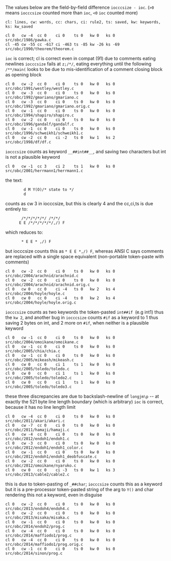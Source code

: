 The values below are the field-by-field difference `iocccsize - ioc`.
(`>0` means `iocccsize` counted more than `ioc`, `<0` `ioc` counted more)

    cl: lines, cw: words, cc: chars, ci: rule2, ts: saved, kw: keywords, ks: kw_saved

    cl 0   cw -4  cc 0    ci 0    ts 0   kw 0   ks 0   src/obc/1986/pawka.c
    cl -45 cw -55 cc -617 ci -463 ts -85 kw -26 ks -69 src/obc/1990/theorem/theorem.c

`ioc` is correct; cl is correct even in compat (91) due to comments eating newlines
`iocccsize` fails at `z;/*/`, eating everything until the following `/**/main(`
looks to be due to mis-identification of a comment closing block as opening block


    cl 0   cw -2  cc 0    ci 0    ts 0   kw 0   ks 0   src/obc/1991/westley/westley.c
    cl 0   cw -3  cc 0    ci 0    ts 0   kw 0   ks 0   src/obc/1992/gmariano/gmariano.c
    cl 0   cw -3  cc 0    ci 0    ts 0   kw 0   ks 0   src/obc/1992/gmariano/gmariano.orig.c
    cl 0   cw -1  cc 0    ci 0    ts 0   kw 0   ks 0   src/obc/1994/shapiro/shapiro.c
    cl 0   cw -2  cc 0    ci 0    ts 0   kw 0   ks 0   src/obc/1996/gandalf/gandalf.c
    cl 0   cw -1  cc 0    ci 0    ts 0   kw 0   ks 0   src/obc/1996/schweikh1/schweikh1.c
    cl 0   cw -2  cc 0    ci -2   ts 0   kw 1   ks 2   src/obc/1998/df/df.c

`iocccsize` counts as keyword `__##int##__`, and saving two characters but int
is not a plausible keyword

    cl 0   cw -1  cc 3    ci 2    ts 1   kw 0   ks 0   src/obc/2001/herrmann1/herrmann1.c

the text:

		    d M Y(O)/* state to */
		    d

counts as cw 3 in iocccsize, but this is clearly 4
and the cc,ci,ts is due entirely to:

		   /*/*/*/*/*/ /*/*/
	      E E /*/*/*/*/*/,/) F


which reduces to:

	       * E E * ,/) F

but iocccsize counts this as `* E E *,/) F`, whereas ANSI C says comments are
replaced with a single space equivalent (non-portable token-paste with comments)

    cl 0   cw -2  cc 0    ci 0    ts 0   kw 0   ks 0   src/obc/2004/arachnid/arachnid.c
    cl 0   cw -2  cc 0    ci 0    ts 0   kw 0   ks 0   src/obc/2004/arachnid/arachnid.orig.c
    cl 0   cw 0   cc 0    ci -4   ts 0   kw 2   ks 4   src/obc/2004/hoyle/hoyle.c
    cl 0   cw 0   cc 0    ci -4   ts 0   kw 2   ks 4   src/obc/2004/hoyle/hoyle.orig.c

`iocccsize` counts as two keywords the token-pasted `int##if `(e.g int1)
thus the `kw 2`, and another bug in `iocccsize` counts `#if` as a keyword to 1
thus saving 2 bytes on int, and 2 more on `#if`, when neither is a plausible keyword

    cl 0   cw -1  cc 0    ci 0    ts 0   kw 0   ks 0   src/obc/2004/omoikane/omoikane.c
    cl 0   cw -1  cc 0    ci 0    ts 0   kw 0   ks 0   src/obc/2005/chia/chia.c
    cl 0   cw -1  cc 0    ci 0    ts 0   kw 0   ks 0   src/obc/2005/mikeash/mikeash.c
    cl 0   cw 0   cc 0    ci 1    ts 1   kw 0   ks 0   src/obc/2005/toledo/toledo.c
    cl 0   cw 0   cc 0    ci 1    ts 1   kw 0   ks 0   src/obc/2005/toledo/toledo2.c
    cl 0   cw 0   cc 0    ci 1    ts 1   kw 0   ks 0   src/obc/2005/toledo/toledo3.c

these three discrepancies are due to backslash-newline of `longjm\p` --
at exactly the 521 byte line length boundary (which is arbitrary)
`ioc` is correct, because it has no line length limit


    cl 0   cw -4  cc 0    ci 0    ts 0   kw 0   ks 0   src/obc/2011/akari/akari.c
    cl 0   cw -7  cc 0    ci 0    ts 0   kw 0   ks 0   src/obc/2011/hamaji/hamaji.c
    cl 0   cw -4  cc 0    ci 0    ts 0   kw 0   ks 0   src/obc/2012/endoh1/endoh1.c
    cl 0   cw -3  cc 0    ci 0    ts 0   kw 0   ks 0   src/obc/2012/endoh1/endoh1_color.c
    cl 0   cw -1  cc 0    ci 0    ts 0   kw 0   ks 0   src/obc/2012/endoh1/endoh1_deobfuscate.c
    cl 0   cw -2  cc 0    ci 0    ts 0   kw 0   ks 0   src/obc/2012/omoikane/nyaruko.c
    cl 0   cw 0   cc 0    ci -3   ts 0   kw 1   ks 3   src/obc/2013/cable2/cable2.c

this is due to token-pasting of `_##char`; `iocccsize` counts this as a keyword
but it is a pre-processor token-pasted string of the arg to `Y()` and char
rendering this not a keyword, even in disguise

    cl 0   cw -2  cc 0    ci 0    ts 0   kw 0   ks 0   src/obc/2013/endoh4/endoh4.c
    cl 0   cw -2  cc 0    ci 0    ts 0   kw 0   ks 0   src/obc/2013/misaka/misaka.c
    cl 0   cw -1  cc 0    ci 0    ts 0   kw 0   ks 0   src/obc/2014/endoh2/prog.c
    cl 0   cw -4  cc 0    ci 0    ts 0   kw 0   ks 0   src/obc/2014/maffiodo1/prog.c
    cl 0   cw -4  cc 0    ci 0    ts 0   kw 0   ks 0   src/obc/2014/maffiodo1/prog.orig.c
    cl 0   cw -1  cc 0    ci 0    ts 0   kw 0   ks 0   src/obc/2014/sinon/prog.c
